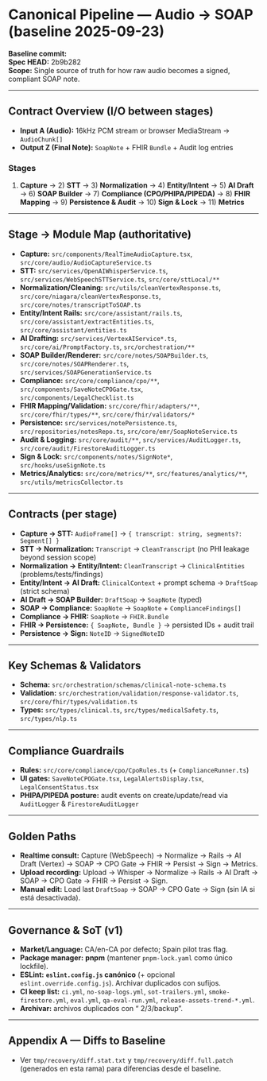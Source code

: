 # Canonical Pipeline — Audio → SOAP (baseline 2025-09-23)

**Baseline commit:**   
**Spec HEAD:** 2b9b282  
**Scope:** Single source of truth for how raw audio becomes a signed, compliant SOAP note.

---

## Contract Overview (I/O between stages)
- **Input A (Audio):** 16kHz PCM stream or browser MediaStream → `AudioChunk[]`
- **Output Z (Final Note):** `SoapNote` + FHIR `Bundle` + Audit log entries

### Stages
1) **Capture** → 2) **STT** → 3) **Normalization** → 4) **Entity/Intent** → 5) **AI Draft** → 6) **SOAP Builder** → 7) **Compliance (CPO/PHIPA/PIPEDA)** → 8) **FHIR Mapping** → 9) **Persistence & Audit** → 10) **Sign & Lock** → 11) **Metrics**

---

## Stage → Module Map (authoritative)
- **Capture:** `src/components/RealTimeAudioCapture.tsx`, `src/core/audio/AudioCaptureService.ts`
- **STT:** `src/services/OpenAIWhisperService.ts`, `src/services/WebSpeechSTTService.ts`, `src/core/sttLocal/**`
- **Normalization/Cleaning:** `src/utils/cleanVertexResponse.ts`, `src/core/niagara/cleanVertexResponse.ts`, `src/core/notes/transcriptToSOAP.ts`
- **Entity/Intent Rails:** `src/core/assistant/rails.ts`, `src/core/assistant/extractEntities.ts`, `src/core/assistant/entities.ts`
- **AI Drafting:** `src/services/VertexAIService*.ts`, `src/core/ai/PromptFactory.ts`, `src/orchestration/**`
- **SOAP Builder/Renderer:** `src/core/notes/SOAPBuilder.ts`, `src/core/notes/SOAPRenderer.ts`, `src/services/SOAPGenerationService.ts`
- **Compliance:** `src/core/compliance/cpo/**`, `src/components/SaveNoteCPOGate.tsx`, `src/components/LegalChecklist.ts`
- **FHIR Mapping/Validation:** `src/core/fhir/adapters/**`, `src/core/fhir/types/**`, `src/core/fhir/validators/*`
- **Persistence:** `src/services/notePersistence.ts`, `src/repositories/notesRepo.ts`, `src/core/emr/SoapNoteService.ts`
- **Audit & Logging:** `src/core/audit/**`, `src/services/AuditLogger.ts`, `src/core/audit/FirestoreAuditLogger.ts`
- **Sign & Lock:** `src/components/notes/SignNote*`, `src/hooks/useSignNote.ts`
- **Metrics/Analytics:** `src/core/metrics/**`, `src/features/analytics/**`, `src/utils/metricsCollector.ts`

---

## Contracts (per stage)
- **Capture → STT:** `AudioFrame[]` → `{ transcript: string, segments?: Segment[] }`
- **STT → Normalization:** `Transcript` → `CleanTranscript` (no PHI leakage beyond session scope)
- **Normalization → Entity/Intent:** `CleanTranscript` → `ClinicalEntities` (problems/tests/findings)
- **Entity/Intent → AI Draft:** `ClinicalContext` + prompt schema → `DraftSoap` (strict schema)
- **AI Draft → SOAP Builder:** `DraftSoap` → `SoapNote` (typed)
- **SOAP → Compliance:** `SoapNote` → `SoapNote` + `ComplianceFindings[]`
- **Compliance → FHIR:** `SoapNote` → `FHIR.Bundle`
- **FHIR → Persistence:** `{ SoapNote, Bundle }` → persisted IDs + audit trail
- **Persistence → Sign:** `NoteID` → `SignedNoteID`

---

## Key Schemas & Validators
- **Schema:** `src/orchestration/schemas/clinical-note-schema.ts`
- **Validation:** `src/orchestration/validation/response-validator.ts`, `src/core/fhir/types/validation.ts`
- **Types:** `src/types/clinical.ts`, `src/types/medicalSafety.ts`, `src/types/nlp.ts`

---

## Compliance Guardrails
- **Rules:** `src/core/compliance/cpo/CpoRules.ts` (+ `ComplianceRunner.ts`)
- **UI gates:** `SaveNoteCPOGate.tsx`, `LegalAlertsDisplay.tsx`, `LegalConsentStatus.tsx`
- **PHIPA/PIPEDA posture:** audit events on create/update/read via `AuditLogger` & `FirestoreAuditLogger`

---

## Golden Paths
- **Realtime consult:** Capture (WebSpeech) → Normalize → Rails → AI Draft (Vertex) → SOAP → CPO Gate → FHIR → Persist → Sign → Metrics.
- **Upload recording:** Upload → Whisper → Normalize → Rails → AI Draft → SOAP → CPO Gate → FHIR → Persist → Sign.
- **Manual edit:** Load last `DraftSoap` → SOAP → CPO Gate → Sign (sin IA si está desactivada).

---

## Governance & SoT (v1)
- **Market/Language:** CA/en-CA por defecto; Spain pilot tras flag.
- **Package manager:** **pnpm** (mantener `pnpm-lock.yaml` como único lockfile).
- **ESLint:** **`eslint.config.js` canónico** (+ opcional `eslint.override.config.js`). Archivar duplicados con sufijos.
- **CI keep list:** `ci.yml`, `no-soap-logs.yml`, `sot-trailers.yml`, `smoke-firestore.yml`, `eval.yml`, `qa-eval-run.yml`, `release-assets-trend-*.yml`.
- **Archivar:** archivos duplicados con “ 2/3/backup”.

---

## Appendix A — Diffs to Baseline
- Ver `tmp/recovery/diff.stat.txt` y `tmp/recovery/diff.full.patch` (generados en esta rama) para diferencias desde el baseline.

